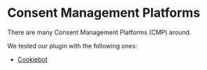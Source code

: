 # Consent Management Platforms

There are many Consent Management Platforms (CMP) around. 

We tested our plugin with the following ones: 

- [Cookiebot](https://www.cookiebot.com/?rid=A7P72)